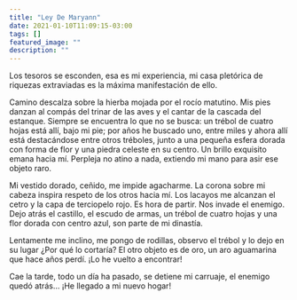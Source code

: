 ```yaml
---
title: "Ley De Maryann"
date: 2021-01-10T11:09:15-03:00
tags: []
featured_image: ""
description: ""
---
```


Los tesoros se esconden, esa es mi experiencia, mi casa pletórica de riquezas extraviadas es la máxima manifestación de ello.

Camino descalza sobre la hierba mojada por el rocío matutino. Mis pies danzan al compás del trinar de las aves y el cantar de la cascada del estanque. Siempre se encuentra lo que no se busca: un trébol de cuatro hojas está allí, bajo mi pie; por años he buscado uno, entre miles y ahora allí está destacándose entre otros tréboles, junto a una pequeña esfera dorada con forma de flor y una piedra celeste en su centro. Un brillo exquisito emana hacia mí. Perpleja no atino a nada, extiendo mi mano para asir ese objeto raro.

Mi vestido dorado, ceñido, me impide agacharme. La corona sobre mi cabeza inspira respeto de los otros hacia mí. Los lacayos me alcanzan el cetro y la capa de terciopelo rojo. Es hora de partir. Nos invade el enemigo. Dejo atrás el castillo, el escudo de armas, un trébol de cuatro hojas y una flor dorada con centro azul, son parte de mi dinastía.

Lentamente me inclino, me pongo de rodillas, observo el trébol y lo dejo en su lugar ¿Por qué lo cortaría? El otro objeto es de oro, un aro aguamarina que hace años perdí. ¡Lo he vuelto a encontrar!

Cae la tarde, todo un día ha pasado, se detiene mi carruaje, el enemigo quedó atrás…  ¡He llegado a mi nuevo hogar!